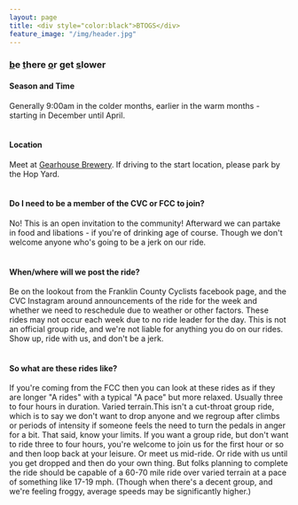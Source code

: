 ```yaml
---
layout: page
title: <div style="color:black">BTOGS</div>
feature_image: "/img/header.jpg"
---
```


  <h3><u>b</u>e <u>t</u>here <u>o</u>r <u>g</u>et <u>s</u>lower</h3>

  <h4>Season and Time</h4> Generally 9:00am in the colder months, earlier in the warm months - starting in December until April.<br><br>
  
  <h4>Location</h4> Meet at <a href="https://maps.app.goo.gl/nkssa2k9oqX38dA26">Gearhouse Brewery</a>. If driving to the start location, please park by the Hop Yard.<br><br> 

  <h4>Do I need to be a member of the CVC or FCC to join?</h4> No! This is an open invitation to the community! Afterward we can partake in food and libations - if you're of drinking age of course. Though we don't welcome anyone who's going to be a jerk on our ride.<br><br>

  <h4>When/where will we post the ride?</h4> Be on the lookout from the Franklin County Cyclists facebook page, and the CVC Instagram around announcements of the ride for the week and whether we need to reschedule due to weather or other factors. These rides may not occur each week due to no ride leader for the day. This is not an official group ride, and we're not liable for anything you do on our rides. Show up, ride with us, and don't be a jerk.<br><br>

  <h4>So what are these rides like?</h4> If you're coming from the FCC then you can look at these rides as if they are longer "A rides" with a typical "A pace" but more relaxed. Usually three to four hours in duration.  Varied terrain.This isn't a cut-throat group ride, which is to say we don't want to drop anyone and we regroup after climbs or periods of intensity if someone feels the need to turn the pedals in anger for a bit.  That said, know your limits.  If you want a group ride, but don't want to ride three to four hours, you're welcome to join us for the first hour or so and then loop back at your leisure.  Or meet us mid-ride.  Or ride with us until you get dropped and then do your own thing.  But folks planning to complete the ride should be capable of a 60-70 mile ride over varied terrain at a pace of something like 17-19 mph.  (Though when there's a decent group, and we're feeling froggy, average speeds may be significantly higher.)<br><br>
